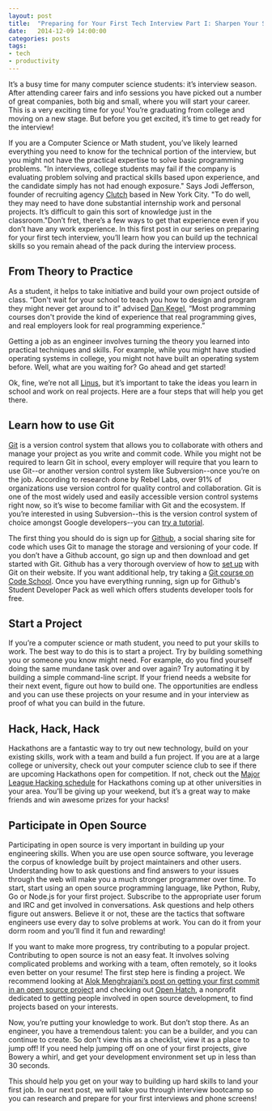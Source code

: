 ```yaml
---
layout: post
title:  "Preparing for Your First Tech Interview Part I: Sharpen Your Skills"
date:   2014-12-09 14:00:00
categories: posts
tags:
- tech
- productivity
---
```


It’s a busy time for many computer science students: it’s interview season. After attending career fairs and info sessions you have picked out a number of great companies, both big and small, where you will start your career. This is a very exciting time for you! You’re graduating from college and moving on a new stage. But before you get excited, it’s time to get ready for the interview! 

If you are a Computer Science or Math student, you’ve likely learned everything you need to know for the technical portion of the interview, but you might not have the practical expertise to solve basic programming problems. "In interviews, college students may fail if the company is evaluating problem solving and practical skills based upon experience, and the candidate simply has not had enough exposure." Says Jodi Jefferson, founder of recruiting agency [Clutch](http://www.clutchtalent.com/) based in New York City. "To do well, they may need to have done substantial internship work and personal projects. It’s difficult to gain this sort of knowledge just in the classroom."Don’t fret, there’s a few ways to get that experience even if you don’t have any work experience. In this first post in our series on preparing for your first tech interview, you’ll learn how you can build up the technical skills so you remain ahead of the pack during the interview process. 

## From Theory to Practice

As a student, it helps to take initiative and build your own project outside of class. “Don't wait for your school to teach you how to design and program they might never get around to it” advised [Dan Kegel](http://www.kegel.com/academy/getting-hired.html), “Most programming courses don't provide the kind of experience that real programming gives, and real employers look for real programming experience.” 

Getting a job as an engineer involves turning the theory you learned into practical techniques and skills. For example, while you might have studied operating systems in college, you might not have built an operating system before. Well, what are you waiting for? Go ahead and get started! 

Ok, fine, we’re not all [Linus](http://en.wikipedia.org/wiki/Linus_Torvalds), but it’s important to take the ideas you learn in school and work on real projects. Here are a four steps that will help you get there. 

## Learn how to use Git
[Git](http://git-scm.com/) is a version control system that allows you to collaborate with others and manage your project as you write and commit code. While you might not be required to learn Git in school, every employer will require that you learn to use Git--or another version control system like Subversion--once you’re on the job. According to research done by Rebel Labs, over 91% of organizations use version control for quality control and collaboration. Git is one of the most widely used and easily accessible version control systems right now, so it’s wise to become familiar with Git and the ecosystem. If you’re interested in using Subversion--this is the version control system of choice amongst Google developers--you can [try a tutorial](http://svnbook.red-bean.com/en/1.7/svn.intro.quickstart.html). 

The first thing you should do is sign up for [Github](https://github.com/), a social sharing site for code which uses Git to manage the storage and versioning of your code. If you don’t have a Github account, go sign up and then download and get started with Git. Github has a very thorough overview of how to [set up](https://help.github.com/articles/set-up-git/) with Git on their website. If you want additional help, try taking a [Git course on Code School](https://www.codeschool.com/courses/try-git). Once you have everything running, sign up for Github's Student Developer Pack as well which offers students developer tools for free. 

## Start a Project

If you’re a computer science or math student, you need to put your skills to work. The best way to do this is to start a project. Try by building something you or someone you know might need. For example, do you find yourself doing the same mundane task over and over again? Try automating it by building a simple command-line script. If your friend needs a website for their next event, figure out how to build one. The opportunities are endless and you can use these projects on your resume and in your interview as proof of what you can build in the future. 

## Hack, Hack, Hack

Hackathons are a fantastic way to try out new technology, build on your existing skills, work with a team and build a fun project. If you are at a large college or university, check out your computer science club to see if there are upcoming Hackathons open for competition. If not, check out the [Major League Hacking schedule](http://mlh.io/) for Hackathons coming up at other universities in your area. You’ll be giving up your weekend, but it’s a great way to make friends and win awesome prizes for your hacks! 

## Participate in Open Source

Participating in open source is very important in building up your engineering skills. When you are use open source software, you leverage the corpus of knowledge built by project maintainers and other users. Understanding how to ask questions and find answers to your issues through the web will make you a much stronger programmer over time. To start, start using an open source programming language, like Python, Ruby, Go or Node.js for your first project. Subscribe to the appropriate user forum and IRC and get involved in conversations. Ask questions and help others figure out answers. Believe it or not, these are the tactics that software engineers use every day to solve problems at work. You can do it from your dorm room and you’ll find it fun and rewarding! 

If you want to make more progress, try contributing to a popular project. Contributing to open source is not an easy feat. It involves solving complicated problems and working with a team, often remotely, so it looks even better on your resume! The first step here is finding a project. We recommend looking at [Alok Menghrajani’s post on getting your first commit in an open source project](https://www.facebook.com/notes/alok-menghrajani/getting-your-first-commit-in-an-open-source-project/10150780161673947) and checking out [Open Hatch](https://openhatch.org), a nonprofit dedicated  to getting people involved in open source development, to find projects based on your interests. 

Now, you’re putting your knowledge to work. But don’t stop there. As an engineer, you have a tremendous talent: you can be a builder, and you can continue to create. So don’t view this as a checklist, view it as a place to jump off! If you need help jumping off on one of your first projects, give Bowery a whirl, and get your development environment set up in less than 30 seconds. 

This should help you get on your way to building up hard skills to land your first job. In our next post, we will take you through interview bootcamp so you can research and prepare for your first interviews and phone screens!